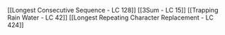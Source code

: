 [[Longest Consecutive Sequence - LC 128]]
[[3Sum - LC 15]]
[[Trapping Rain Water - LC 42]]
[[Longest Repeating Character Replacement  - LC 424]]